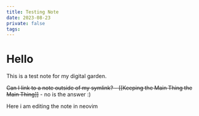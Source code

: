 ```yaml
---
title: Testing Note
date: 2023-08-23
private: false
tags:
---
```


# Hello

This is a test note for my digital garden.

~~Can I link to a note outside of my symlink? - [[Keeping the Main Thing the Main Thing]]~~ - no is the answer :)

Here i am editing the note in neovim
